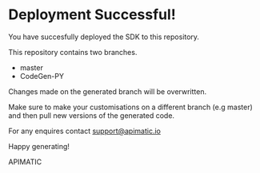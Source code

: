 # Deployment Successful!
You have succesfully deployed the SDK to this repository.

This repository contains two branches. 
* master
* CodeGen-PY

Changes made on the generated branch will be overwritten.

Make sure to make your customisations on a different branch (e.g master) and then pull new versions of the generated code.

For any enquires contact support@apimatic.io

Happy generating!

APIMATIC